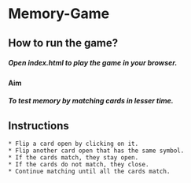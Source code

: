 # Memory-Game 

## How to run the game?
##### Open index.html to play the game in your browser.

#### Aim
##### To test memory by matching cards in lesser time.

## Instructions
    * Flip a card open by clicking on it.
    * Flip another card open that has the same symbol.
    * If the cards match, they stay open.
    * If the cards do not match, they close.
    * Continue matching until all the cards match.





